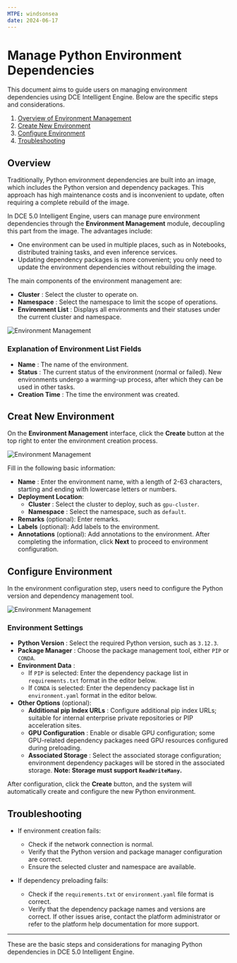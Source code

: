 ```yaml
---
MTPE: windsonsea
date: 2024-06-17
---
```


# Manage Python Environment Dependencies

This document aims to guide users on managing environment dependencies using DCE Intelligent Engine. Below are the specific steps and considerations.

1. [Overview of Environment Management](#overview)
2. [Create New Environment](#creat-new-environment)
3. [Configure Environment](#configure-environment)
4. [Troubleshooting](#troubleshooting)

## Overview

Traditionally, Python environment dependencies are built into an image, which includes the Python version
and dependency packages. This approach has high maintenance costs and is inconvenient to update, often requiring a complete rebuild of the image.

In DCE 5.0 Intelligent Engine, users can manage pure environment dependencies through the
**Environment Management** module, decoupling this part from the image. The advantages include:

- One environment can be used in multiple places, such as in Notebooks, distributed training tasks, and even inference services.
- Updating dependency packages is more convenient; you only need to update the environment dependencies without rebuilding the image.

The main components of the environment management are:

- **Cluster** : Select the cluster to operate on.
- **Namespace** : Select the namespace to limit the scope of operations.
- **Environment List** : Displays all environments and their statuses under the current cluster and namespace.

![Environment Management](../../images/conda01.png)

### Explanation of Environment List Fields

- **Name** : The name of the environment.
- **Status** : The current status of the environment (normal or failed). New environments undergo a warming-up process, after which they can be used in other tasks.
- **Creation Time** : The time the environment was created.

## Creat New Environment

On the **Environment Management** interface, click the **Create** button at the top right
to enter the environment creation process.

![Environment Management](../../images/conda02.png)

Fill in the following basic information:

- **Name** : Enter the environment name, with a length of 2-63 characters,
  starting and ending with lowercase letters or numbers.
- **Deployment Location**:
    - **Cluster** : Select the cluster to deploy, such as `gpu-cluster`.
    - **Namespace** : Select the namespace, such as `default`.
- **Remarks** (optional): Enter remarks.
- **Labels** (optional): Add labels to the environment.
- **Annotations** (optional): Add annotations to the environment. After completing the information,
  click **Next** to proceed to environment configuration.

## Configure Environment

In the environment configuration step, users need to configure the Python version and dependency management tool.

![Environment Management](../../images/conda03.png)

### Environment Settings

- **Python Version** : Select the required Python version, such as `3.12.3`.
- **Package Manager** : Choose the package management tool, either `PIP` or `CONDA`.
- **Environment Data** :
    - If `PIP` is selected: Enter the dependency package list in `requirements.txt` format in the editor below.
    - If `CONDA` is selected: Enter the dependency package list in `environment.yaml` format in the editor below.
- **Other Options** (optional):
    - **Additional pip Index URLs** : Configure additional pip index URLs; suitable for internal enterprise private repositories or PIP acceleration sites.
    - **GPU Configuration** : Enable or disable GPU configuration; some GPU-related dependency packages
      need GPU resources configured during preloading.
    - **Associated Storage** : Select the associated storage configuration; environment dependency packages
      will be stored in the associated storage. **Note: Storage must support `ReadWriteMany`.**

After configuration, click the **Create** button, and the system will automatically create and configure the new Python environment.

## Troubleshooting

- If environment creation fails:
    - Check if the network connection is normal.
    - Verify that the Python version and package manager configuration are correct.
    - Ensure the selected cluster and namespace are available.

- If dependency preloading fails:
    - Check if the `requirements.txt` or `environment.yaml` file format is correct.
    - Verify that the dependency package names and versions are correct. If other issues arise,
      contact the platform administrator or refer to the platform help documentation for more support.

---

These are the basic steps and considerations for managing Python dependencies in DCE 5.0 Intelligent Engine.
